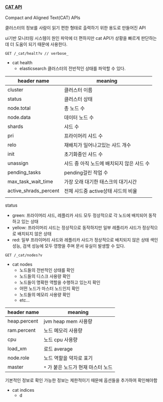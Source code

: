 #### [CAT API](https://www.elastic.co/guide/en/elasticsearch/reference/current/cat.html)
Compact and Aligned Text(CAT) APIs

클러스터의 정보를 사람이 읽기 편한 형태로 출력하기 위한 용도로 만들어진 API

ui기반 모니터링 시스템이 원인 파악에 더 편하지만 cat API가 상황을 빠르게 판단하는데 더 도움이 되기 때문에 사용한다.

``` curl
GET /_cat/healt?v // verbose_
```
- cat health
	- elasticsearch 클러스터의 전반적인 상태를 파악할 수 있다.

| header name           | meaning                                   |
| --------------------- | ----------------------------------------- |
| cluster               | 클러스터 이름                             |
| status                | 클러스터 상태                             |
| node.total            | 총 노드 수                                |
| node.data             | 데이터 노드 수                            |
| shards                | 샤드 수                                   |
| pri                   | 프라이머리 샤드 수                        |
| relo                  | 재배치가 일어나고있는 샤드 개수           |
| init                  | 초기화중인 샤드 수                        |
| unassign              | 샤드 중 아직 노드에 배치되지 않은 샤드 수 |
| pending_tasks         | pending걸린 작업 수                       |
| max_task_wait_time    | 가장 오래 대기한 태스크의 대기시간        |
| active_shrads_percent | 전체 샤드중 active상태 샤드의 비율        |
|                       |                                           |

status
- green: 프라이머리 샤드, 레플리카 샤드 모두 정상적으로 각 노드에 배치되어 동작하고 있는 상태
- yellow: 프라이머리 샤드는 정상적으로 동작하지만 일부 레플리카 샤드가 정상적으로 배치되지 않은 상태
- red: 일부 프라이머리 샤드와 레플리카 샤드가 정상적으로 배치되지 않은 상태 색인 성능, 검색 성능에 모두 영향을 주며 문서 유실이 발생할 수 있다.

``` curl
GET /_cat/nodes?v
```
- cat nodes
	- 노드들의 전반적인 상태를 확인
	- 노드들의 디스크 사용량 확인
	- 노드들이 명확한 역할을 수행하고 있는지 확인
	- 어떤 노드가 마스터 노드인지 확인
	- 노드들의 메모리 사용량 확인
	- etc...

| header name  | meaning                 |
| ------------ | ----------------------- |
| heap.percent | jvm heap mem 사용량     |
| ram.percent  | 노드 메모리 사용량      |
| cpu          | 노드 cpu 사용량         |
| load_xm      | 로드 average            |
| node.role    | 노드 역할을 약자로 표기 |
| master       | `*` 가 붙은 노드가 현재 마스터 노드                        |

기본적인 정보로 확인 가능한 정보는 제한적이기 때문에 옵션들을 추가하여 확인해야함


-  cat indices
	- d